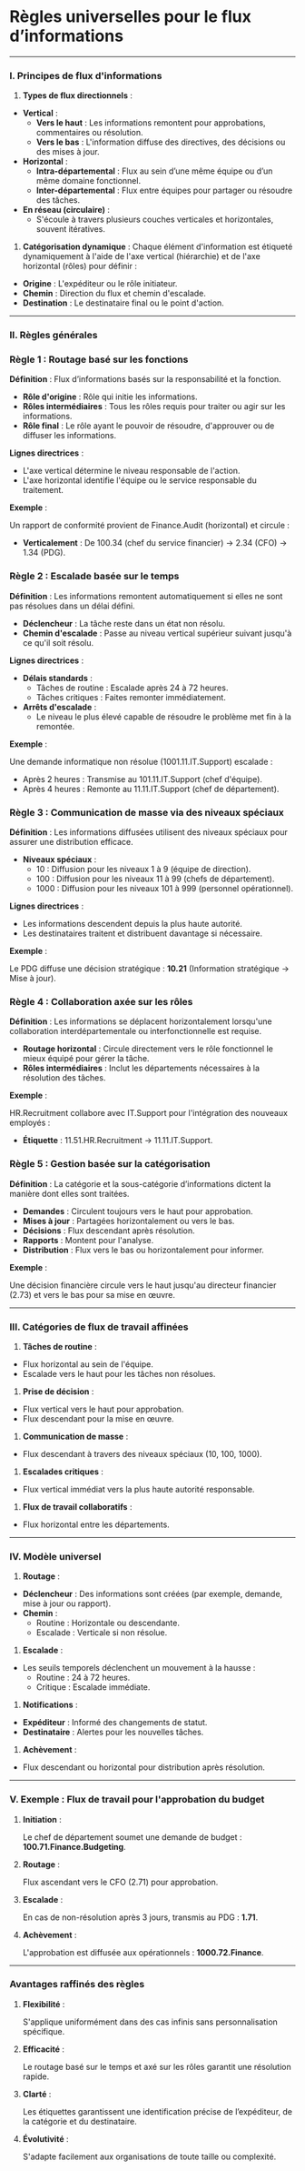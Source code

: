 # Règles universelles pour le flux d’informations

---

### I. Principes de flux d'informations

1. **Types de flux directionnels** :
- **Vertical** :
    - **Vers le haut** : Les informations remontent pour approbations, commentaires ou résolution.
    - **Vers le bas** : L'information diffuse des directives, des décisions ou des mises à jour.
- **Horizontal** :
    - **Intra-départemental** : Flux au sein d’une même équipe ou d’un même domaine fonctionnel.
    - **Inter-départemental** : Flux entre équipes pour partager ou résoudre des tâches.
- **En réseau (circulaire)** :
    - S'écoule à travers plusieurs couches verticales et horizontales, souvent itératives.
1. **Catégorisation dynamique** :
Chaque élément d'information est étiqueté dynamiquement à l'aide de l'axe vertical (hiérarchie) et de l'axe horizontal (rôles) pour définir :
- **Origine** : L'expéditeur ou le rôle initiateur.
- **Chemin** : Direction du flux et chemin d'escalade.
- **Destination** : Le destinataire final ou le point d'action.

---

### II. Règles générales

### **Règle 1 : Routage basé sur les fonctions**

**Définition** : Flux d’informations basés sur la responsabilité et la fonction.

- **Rôle d'origine** : Rôle qui initie les informations.
- **Rôles intermédiaires** : Tous les rôles requis pour traiter ou agir sur les informations.
- **Rôle final** : Le rôle ayant le pouvoir de résoudre, d'approuver ou de diffuser les informations.

**Lignes directrices** :

- L'axe vertical détermine le niveau responsable de l'action.
- L'axe horizontal identifie l'équipe ou le service responsable du traitement.

**Exemple** :

Un rapport de conformité provient de Finance.Audit (horizontal) et circule :

- **Verticalement** : De 100.34 (chef du service financier) → 2.34 (CFO) → 1.34 (PDG).

### **Règle 2 : Escalade basée sur le temps**

**Définition** : Les informations remontent automatiquement si elles ne sont pas résolues dans un délai défini.

- **Déclencheur** : La tâche reste dans un état non résolu.
- **Chemin d'escalade** : Passe au niveau vertical supérieur suivant jusqu'à ce qu'il soit résolu.

**Lignes directrices** :

- **Délais standards** :
    - Tâches de routine : Escalade après 24 à 72 heures.
    - Tâches critiques : Faites remonter immédiatement.
- **Arrêts d'escalade** :
    - Le niveau le plus élevé capable de résoudre le problème met fin à la remontée.

**Exemple** :

Une demande informatique non résolue (1001.11.IT.Support) escalade :

- Après 2 heures : Transmise au 101.11.IT.Support (chef d'équipe).
- Après 4 heures : Remonte au 11.11.IT.Support (chef de département).

### **Règle 3 : Communication de masse via des niveaux spéciaux**

**Définition** : Les informations diffusées utilisent des niveaux spéciaux pour assurer une distribution efficace.

- **Niveaux spéciaux** :
    - 10 : Diffusion pour les niveaux 1 à 9 (équipe de direction).
    - 100 : Diffusion pour les niveaux 11 à 99 (chefs de département).
    - 1000 : Diffusion pour les niveaux 101 à 999 (personnel opérationnel).

**Lignes directrices** :

- Les informations descendent depuis la plus haute autorité.
- Les destinataires traitent et distribuent davantage si nécessaire.

**Exemple** :

Le PDG diffuse une décision stratégique : **10.21** (Information stratégique → Mise à jour).

### **Règle 4 : Collaboration axée sur les rôles**

**Définition** : Les informations se déplacent horizontalement lorsqu'une collaboration interdépartementale ou interfonctionnelle est requise.

- **Routage horizontal** : Circule directement vers le rôle fonctionnel le mieux équipé pour gérer la tâche.
- **Rôles intermédiaires** : Inclut les départements nécessaires à la résolution des tâches.

**Exemple** :

HR.Recruitment collabore avec IT.Support pour l'intégration des nouveaux employés :

- **Étiquette** : 11.51.HR.Recruitment → 11.11.IT.Support.

### **Règle 5 : Gestion basée sur la catégorisation**

**Définition** : La catégorie et la sous-catégorie d’informations dictent la manière dont elles sont traitées.

- **Demandes** : Circulent toujours vers le haut pour approbation.
- **Mises à jour** : Partagées horizontalement ou vers le bas.
- **Décisions** : Flux descendant après résolution.
- **Rapports** : Montent pour l'analyse.
- **Distribution** : Flux vers le bas ou horizontalement pour informer.

**Exemple** :

Une décision financière circule vers le haut jusqu'au directeur financier (2.73) et vers le bas pour sa mise en œuvre.

---

### III. Catégories de flux de travail affinées

1. **Tâches de routine** :
- Flux horizontal au sein de l'équipe.
- Escalade vers le haut pour les tâches non résolues.
1. **Prise de décision** :
- Flux vertical vers le haut pour approbation.
- Flux descendant pour la mise en œuvre.
1. **Communication de masse** :
- Flux descendant à travers des niveaux spéciaux (10, 100, 1000).
1. **Escalades critiques** :
- Flux vertical immédiat vers la plus haute autorité responsable.
1. **Flux de travail collaboratifs** :
- Flux horizontal entre les départements.

---

### IV. Modèle universel

1. **Routage** :
- **Déclencheur** : Des informations sont créées (par exemple, demande, mise à jour ou rapport).
- **Chemin** :
    - Routine : Horizontale ou descendante.
    - Escalade : Verticale si non résolue.
1. **Escalade** :
- Les seuils temporels déclenchent un mouvement à la hausse :
    - Routine : 24 à 72 heures.
    - Critique : Escalade immédiate.
1. **Notifications** :
- **Expéditeur** : Informé des changements de statut.
- **Destinataire** : Alertes pour les nouvelles tâches.
1. **Achèvement** :
- Flux descendant ou horizontal pour distribution après résolution.

---

### V. Exemple : Flux de travail pour l'approbation du budget

1. **Initiation** :
    
    Le chef de département soumet une demande de budget : **100.71.Finance.Budgeting**.
    
2. **Routage** :
    
    Flux ascendant vers le CFO (2.71) pour approbation.
    
3. **Escalade** :
    
    En cas de non-résolution après 3 jours, transmis au PDG : **1.71**.
    
4. **Achèvement** :
    
    L'approbation est diffusée aux opérationnels : **1000.72.Finance**.
    

---

### Avantages raffinés des règles

1. **Flexibilité** :
    
    S'applique uniformément dans des cas infinis sans personnalisation spécifique.
    
2. **Efficacité** :
    
    Le routage basé sur le temps et axé sur les rôles garantit une résolution rapide.
    
3. **Clarté** :
    
    Les étiquettes garantissent une identification précise de l’expéditeur, de la catégorie et du destinataire.
    
4. **Évolutivité** :
    
    S'adapte facilement aux organisations de toute taille ou complexité.